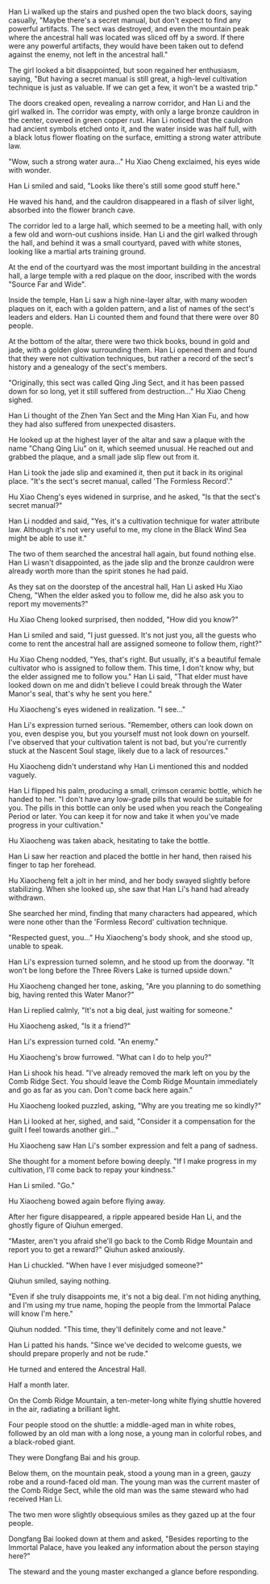 Han Li walked up the stairs and pushed open the two black doors, saying casually, "Maybe there's a secret manual, but don't expect to find any powerful artifacts. The sect was destroyed, and even the mountain peak where the ancestral hall was located was sliced off by a sword. If there were any powerful artifacts, they would have been taken out to defend against the enemy, not left in the ancestral hall."

The girl looked a bit disappointed, but soon regained her enthusiasm, saying, "But having a secret manual is still great, a high-level cultivation technique is just as valuable. If we can get a few, it won't be a wasted trip."

The doors creaked open, revealing a narrow corridor, and Han Li and the girl walked in. The corridor was empty, with only a large bronze cauldron in the center, covered in green copper rust. Han Li noticed that the cauldron had ancient symbols etched onto it, and the water inside was half full, with a black lotus flower floating on the surface, emitting a strong water attribute law.

"Wow, such a strong water aura..." Hu Xiao Cheng exclaimed, his eyes wide with wonder.

Han Li smiled and said, "Looks like there's still some good stuff here."

He waved his hand, and the cauldron disappeared in a flash of silver light, absorbed into the flower branch cave.

The corridor led to a large hall, which seemed to be a meeting hall, with only a few old and worn-out cushions inside. Han Li and the girl walked through the hall, and behind it was a small courtyard, paved with white stones, looking like a martial arts training ground.

At the end of the courtyard was the most important building in the ancestral hall, a large temple with a red plaque on the door, inscribed with the words "Source Far and Wide".

 Inside the temple, Han Li saw a high nine-layer altar, with many wooden plaques on it, each with a golden pattern, and a list of names of the sect's leaders and elders. Han Li counted them and found that there were over 80 people.

At the bottom of the altar, there were two thick books, bound in gold and jade, with a golden glow surrounding them. Han Li opened them and found that they were not cultivation techniques, but rather a record of the sect's history and a genealogy of the sect's members.

"Originally, this sect was called Qing Jing Sect, and it has been passed down for so long, yet it still suffered from destruction..." Hu Xiao Cheng sighed.

Han Li thought of the Zhen Yan Sect and the Ming Han Xian Fu, and how they had also suffered from unexpected disasters.

He looked up at the highest layer of the altar and saw a plaque with the name "Chang Qing Liu" on it, which seemed unusual. He reached out and grabbed the plaque, and a small jade slip flew out from it.

Han Li took the jade slip and examined it, then put it back in its original place. "It's the sect's secret manual, called 'The Formless Record'."

Hu Xiao Cheng's eyes widened in surprise, and he asked, "Is that the sect's secret manual?"

Han Li nodded and said, "Yes, it's a cultivation technique for water attribute law. Although it's not very useful to me, my clone in the Black Wind Sea might be able to use it."

The two of them searched the ancestral hall again, but found nothing else. Han Li wasn't disappointed, as the jade slip and the bronze cauldron were already worth more than the spirit stones he had paid.

As they sat on the doorstep of the ancestral hall, Han Li asked Hu Xiao Cheng, "When the elder asked you to follow me, did he also ask you to report my movements?"

Hu Xiao Cheng looked surprised, then nodded, "How did you know?"

Han Li smiled and said, "I just guessed. It's not just you, all the guests who come to rent the ancestral hall are assigned someone to follow them, right?"

Hu Xiao Cheng nodded, "Yes, that's right. But usually, it's a beautiful female cultivator who is assigned to follow them. This time, I don't know why, but the elder assigned me to follow you."
Han Li said, "That elder must have looked down on me and didn't believe I could break through the Water Manor's seal, that's why he sent you here."

Hu Xiaocheng's eyes widened in realization. "I see..."

Han Li's expression turned serious. "Remember, others can look down on you, even despise you, but you yourself must not look down on yourself. I've observed that your cultivation talent is not bad, but you're currently stuck at the Nascent Soul stage, likely due to a lack of resources."

Hu Xiaocheng didn't understand why Han Li mentioned this and nodded vaguely.

Han Li flipped his palm, producing a small, crimson ceramic bottle, which he handed to her. "I don't have any low-grade pills that would be suitable for you. The pills in this bottle can only be used when you reach the Congealing Period or later. You can keep it for now and take it when you've made progress in your cultivation."

Hu Xiaocheng was taken aback, hesitating to take the bottle.

Han Li saw her reaction and placed the bottle in her hand, then raised his finger to tap her forehead.

Hu Xiaocheng felt a jolt in her mind, and her body swayed slightly before stabilizing. When she looked up, she saw that Han Li's hand had already withdrawn.

She searched her mind, finding that many characters had appeared, which were none other than the 'Formless Record' cultivation technique.

"Respected guest, you..." Hu Xiaocheng's body shook, and she stood up, unable to speak.

Han Li's expression turned solemn, and he stood up from the doorway. "It won't be long before the Three Rivers Lake is turned upside down."

Hu Xiaocheng changed her tone, asking, "Are you planning to do something big, having rented this Water Manor?"

Han Li replied calmly, "It's not a big deal, just waiting for someone."

Hu Xiaocheng asked, "Is it a friend?"

Han Li's expression turned cold. "An enemy."

Hu Xiaocheng's brow furrowed. "What can I do to help you?"

Han Li shook his head. "I've already removed the mark left on you by the Comb Ridge Sect. You should leave the Comb Ridge Mountain immediately and go as far as you can. Don't come back here again."

Hu Xiaocheng looked puzzled, asking, "Why are you treating me so kindly?"

Han Li looked at her, sighed, and said, "Consider it a compensation for the guilt I feel towards another girl..."

Hu Xiaocheng saw Han Li's somber expression and felt a pang of sadness.

She thought for a moment before bowing deeply. "If I make progress in my cultivation, I'll come back to repay your kindness."

Han Li smiled. "Go."

Hu Xiaocheng bowed again before flying away.

After her figure disappeared, a ripple appeared beside Han Li, and the ghostly figure of Qiuhun emerged.

"Master, aren't you afraid she'll go back to the Comb Ridge Mountain and report you to get a reward?" Qiuhun asked anxiously.

Han Li chuckled. "When have I ever misjudged someone?"

Qiuhun smiled, saying nothing.

"Even if she truly disappoints me, it's not a big deal. I'm not hiding anything, and I'm using my true name, hoping the people from the Immortal Palace will know I'm here."

Qiuhun nodded. "This time, they'll definitely come and not leave."

Han Li patted his hands. "Since we've decided to welcome guests, we should prepare properly and not be rude."

He turned and entered the Ancestral Hall.

Half a month later.

On the Comb Ridge Mountain, a ten-meter-long white flying shuttle hovered in the air, radiating a brilliant light.

Four people stood on the shuttle: a middle-aged man in white robes, followed by an old man with a long nose, a young man in colorful robes, and a black-robed giant.

They were Dongfang Bai and his group.

Below them, on the mountain peak, stood a young man in a green, gauzy robe and a round-faced old man. The young man was the current master of the Comb Ridge Sect, while the old man was the same steward who had received Han Li.

The two men wore slightly obsequious smiles as they gazed up at the four people.

Dongfang Bai looked down at them and asked, "Besides reporting to the Immortal Palace, have you leaked any information about the person staying here?"

The steward and the young master exchanged a glance before responding.